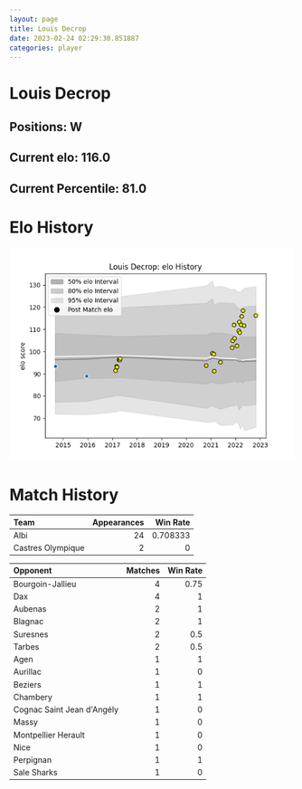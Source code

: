 ```yaml
---  
layout: page  
title: Louis Decrop  
date: 2023-02-24 02:29:30.851887  
categories: player  
---
```

# Louis Decrop

## Positions: W

## Current elo: 116.0

## Current Percentile: 81.0

# Elo History


![elo history](history_LouisDecrop.png)
# Match History


| Team              |   Appearances |   Win Rate |
|:------------------|--------------:|-----------:|
| Albi              |            24 |   0.708333 |
| Castres Olympique |             2 |   0        |

| Opponent                   |   Matches |   Win Rate |
|:---------------------------|----------:|-----------:|
| Bourgoin-Jallieu           |         4 |       0.75 |
| Dax                        |         4 |       1    |
| Aubenas                    |         2 |       1    |
| Blagnac                    |         2 |       1    |
| Suresnes                   |         2 |       0.5  |
| Tarbes                     |         2 |       0.5  |
| Agen                       |         1 |       1    |
| Aurillac                   |         1 |       0    |
| Beziers                    |         1 |       1    |
| Chambery                   |         1 |       1    |
| Cognac Saint Jean d'Angély |         1 |       0    |
| Massy                      |         1 |       0    |
| Montpellier Herault        |         1 |       0    |
| Nice                       |         1 |       0    |
| Perpignan                  |         1 |       1    |
| Sale Sharks                |         1 |       0    |